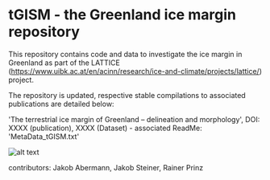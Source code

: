 # tGISM - the Greenland ice margin repository

This repository contains code and data to investigate the ice margin in Greenland as part of the LATTICE (https://www.uibk.ac.at/en/acinn/research/ice-and-climate/projects/lattice/) project.

The repository is updated, respective stable compilations to associated publications are detailed below:

'The terrestrial ice margin of Greenland – delineation and morphology', DOI: XXXX (publication), XXXX (Dataset) - associated ReadMe: 'MetaData_tGISM.txt'

 ![alt text](https://github.com/fidelsteiner/tGISM/blob/master/P8298430.JPG?raw=true)

contributors: Jakob Abermann, Jakob Steiner, Rainer Prinz
